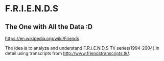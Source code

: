 # F.R.I.E.N.D.S
## The One with All the Data :D

https://en.wikipedia.org/wiki/Friends

The idea is to analyze and understand F.R.I.E.N.D.S TV series(1994-2004) in detail using transcripts from http://www.friendstranscripts.tk/.
